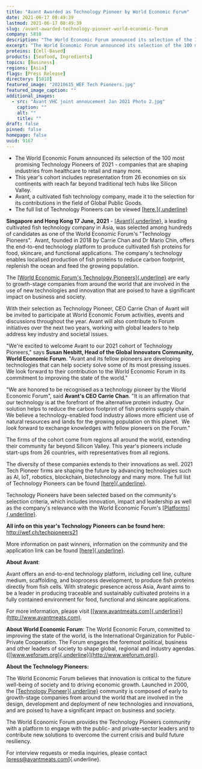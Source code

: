 ```yaml
---
title: "Avant Awarded as Technology Pioneer by World Economic Forum"
date: 2021-06-17 08:49:39
lastmod: 2021-06-17 08:49:39
slug: /avant-awarded-technology-pioneer-world-economic-forum
company: 5810
description: "The World Economic Forum announced its selection of the 100 most promising Technology Pioneers of 2021 - companies that are shaping industries from healthcare to retail and many more.This year’s cohort includes representation from 26 economies on six continents with reach far beyond traditional tech hubs like Silicon Valley. Avant, a cultivated fish technology company, made it to the selection for its contributions in the field of Global Public Goods. "
excerpt: "The World Economic Forum announced its selection of the 100 most promising Technology Pioneers of 2021 - companies that are shaping industries from healthcare to retail and many more.This year’s cohort includes representation from 26 economies on six continents with reach far beyond traditional tech hubs like Silicon Valley. Avant, a cultivated fish technology company, made it to the selection for its contributions in the field of Global Public Goods. "
proteins: [Cell-Based]
products: [Seafood, Ingredients]
topics: [Business]
regions: [Asia]
flags: [Press Release]
directory: [5810]
featured_image: "20210615_WEF Tech Pioneers.jpg"
featured_image_caption: ""
additional_images:
  - src: "Avant VHC joint annoucement Jan 2021 Photo 2.jpg"
    caption: ""
    alt: ""
    title: ""
draft: false
pinned: false
homepage: false
uuid: 9167
---
```

-   The World Economic Forum announced its selection of the 100 most
    promising Technology Pioneers of 2021 - companies that are shaping
    industries from healthcare to retail and many more.
-   This year's cohort includes representation from 26 economies on six
    continents with reach far beyond traditional tech hubs like Silicon
    Valley. 
-   Avant, a cultivated fish technology company, made it to the
    selection for its contributions in the field of Global Public
    Goods. 
-   The full list of Technology Pioneers can be viewed
    [[here.]{.underline}](http://wef.ch/techpioneers21) 

**Singapore and Hong Kong 17 June, 2021** -
[[Avant]{.underline}](https://www.avantmeats.com/), a leading cultivated
fish technology company in Asia, was selected among hundreds of
candidates as one of the World Economic Forum's "Technology Pioneers". 
Avant, founded in 2018 by Carrie Chan and Dr Mario Chin, offers the
end-to-end technology platform to produce cultivated fish proteins for
food, skincare, and functional applications. The company's technology
enables localised production of fish proteins to reduce carbon
footprint, replenish the ocean and feed the growing population. 

The [[World Economic Forum's Technology
Pioneers]{.underline}](https://www.weforum.org/communities/technology-pioneers)
are early to growth-stage companies from around the world that are
involved in the use of new technologies and innovation that are poised
to have a significant impact on business and society.

With their selection as Technology Pioneer, CEO Carrie Chan of Avant
will be invited to participate at World Economic Forum activities,
events and discussions throughout the year. Avant will also contribute
to Forum initiatives over the next two years, working with global
leaders to help address key industry and societal issues. 

"We're excited to welcome Avant to our 2021 cohort of Technology
Pioneers," says **Susan Nesbitt, Head of the Global Innovators
Community, World Economic Forum**. "Avant and its fellow pioneers are
developing technologies that can help society solve some of its most
pressing issues. We look forward to their contribution to the World
Economic Forum in its commitment to improving the state of the world."

"We are honored to be recognised as a technology pioneer by the World
Economic Forum", said **Avant's CEO Carrie Chan**. "It is an affirmation
that our technology is at the forefront of the alternative protein
industry. Our solution helps to reduce the carbon footprint of fish
proteins supply chain. We believe a technology-enabled food industry
allows more efficient use of natural resources and lands for the growing
population on this planet.  We look forward to exchange knowledges with
fellow pioneers on the Forum." 

The firms of the cohort come from regions all around the world,
extending their community far beyond Silicon Valley. This year's
pioneers include start-ups from 26 countries, with representatives from
all regions. 

The diversity of these companies extends to their innovations as well.
2021 Tech Pioneer firms are shaping the future by advancing technologies
such as AI, IoT, robotics, blockchain, biotechnology and many more. The
full list of Technology Pioneers can be found
[[here]{.underline}](http://wef.ch/techpioneers21). 

Technology Pioneers have been selected based on the community's
selection criteria, which includes innovation, impact and leadership as
well as the company's relevance with the World Economic Forum's
[[Platforms]{.underline}](https://www.weforum.org/platforms/). 

**All info on this year's Technology Pioneers can be found here:**
<http://wef.ch/techpioneers21> 

More information on past winners, information on the community and the
application link can be found
[[here]{.underline}](https://www.weforum.org/communities/technology-pioneer). 

**About Avant**: 

Avant offers an end-to-end technology platform, including cell line,
culture medium, scaffolding, and bioprocess development, to produce fish
proteins directly from fish cells. With strategic presence across Asia,
Avant aims to be a leader in producing traceable and sustainably
cultivated proteins in a fully contained environment for food,
functional and skincare applications. 

For more information, please visit
[[www.avantmeats.com]{.underline}](http://www.avantmeats.com).

**About World Economic Forum**: The World Economic Forum, committed to
improving the state of the world, is the International Organization for
Public-Private Cooperation. The Forum engages the foremost political,
business and other leaders of society to shape global, regional and
industry agendas.
([[www.weforum.org]{.underline}](http://www.weforum.org)).

**About the Technology Pioneers:**

The World Economic Forum believes that innovation is critical to the
future well-being of society and to driving economic growth. Launched in
2000, the [[Technology
Pioneer]{.underline}](https://www.weforum.org/communities/technology-pioneers)
community is composed of early to growth-stage companies from around the
world that are involved in the design, development and deployment of new
technologies and innovations, and are poised to have a significant
impact on business and society.

The World Economic Forum provides the Technology Pioneers community with
a platform to engage with the public- and private-sector leaders and to
contribute new solutions to overcome the current crisis and build future
resiliency.

For interview requests or media inquiries, please contact
[<press@avantmeats.com>]{.underline}.  
